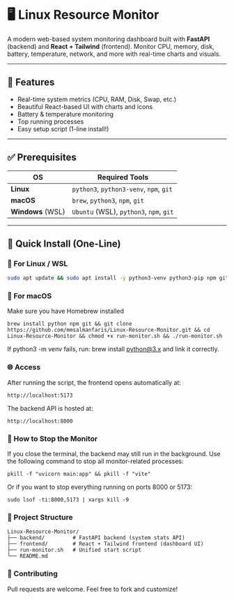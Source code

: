 # 🖥️ Linux Resource Monitor

A modern web-based system monitoring dashboard built with **FastAPI** (backend) and **React + Tailwind** (frontend). Monitor CPU, memory, disk, battery, temperature, network, and more with real-time charts and visuals.

---

## 🌟 Features

- Real-time system metrics (CPU, RAM, Disk, Swap, etc.)
- Beautiful React-based UI with charts and icons
- Battery & temperature monitoring
- Top running processes
- Easy setup script (1-line install!)

---

## ✅ Prerequisites

| OS         | Required Tools                         |
|------------|----------------------------------------|
| **Linux**  | `python3`, `python3-venv`, `npm`, `git` |
| **macOS**  | `brew`, `python3`, `npm`, `git`         |
| **Windows** (WSL) | `Ubuntu` (WSL), `python3`, `npm`, `git`  |

---

## 🚀 Quick Install (One-Line)

### 🔹 For **Linux / WSL**

```bash
sudo apt update && sudo apt install -y python3-venv python3-pip npm git && git clone https://github.com/mmsalmanfaris/Linux-Resource-Monitor.git && cd Linux-Resource-Monitor && sed -i 's/\r$//' run-monitor.sh && chmod +x run-monitor.sh && ./run-monitor.sh
```

### 🍎 For macOS
Make sure you have Homebrew installed
```
brew install python npm git && git clone https://github.com/mmsalmanfaris/Linux-Resource-Monitor.git && cd Linux-Resource-Monitor && chmod +x run-monitor.sh && ./run-monitor.sh
```

If python3 -m venv fails, run:
brew install python@3.x and link it correctly.

### 🌐 Access
After running the script, the frontend opens automatically at:
```
http://localhost:5173
```

The backend API is hosted at:
```
http://localhost:8000
```

### 🛑 How to Stop the Monitor
If you close the terminal, the backend may still run in the background. Use the following command to stop all monitor-related processes:
```
pkill -f "uvicorn main:app" && pkill -f "vite"
```

Or if you want to stop everything running on ports 8000 or 5173:
```
sudo lsof -ti:8000,5173 | xargs kill -9
```

### 📂 Project Structure
```
Linux-Resource-Monitor/
├── backend/         # FastAPI backend (system stats API)
├── frontend/        # React + Tailwind frontend (dashboard UI)
├── run-monitor.sh   # Unified start script
└── README.md
```

### 🤝 Contributing
Pull requests are welcome. Feel free to fork and customize!